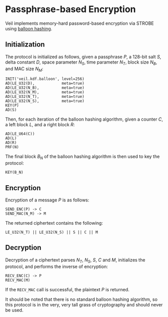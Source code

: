 # Passphrase-based Encryption

Veil implements memory-hard password-based encryption via STROBE using [balloon hashing][bh].

## Initialization

The protocol is initialized as follows, given a passphrase $P$, a 128-bit salt $S$, delta constant $D$, space parameter
$N_S$, time parameter $N_T$, block size $N_B$, and MAC size $N_M$:

```text
INIT('veil.kdf.balloon', level=256)
AD(LE_U32(D),            meta=true)
AD(LE_U32(N_B),          meta=true)
AD(LE_U32(N_M),          meta=true)
AD(LE_U32(N_T),          meta=true)
AD(LE_U32(N_S),          meta=true)
KEY(P)
AD(S)
```

Then, for each iteration of the balloon hashing algorithm, given a counter $C$, a left block $L$, and a right block $R$:

```text
AD(LE_U64(C))
AD(L)
AD(R)
PRF(N)
```

The final block $B_N$ of the balloon hashing algorithm is then used to key the protocol:

```text
KEY(B_N)
```

## Encryption

Encryption of a message $P$ is as follows:

```text
SEND_ENC(P) -> C
SEND_MAC(N_M) -> M
```

The returned ciphertext contains the following:

```text
LE_U32(N_T) || LE_U32(N_S) || S || C || M
```

## Decryption

Decryption of a ciphertext parses $N_T$, $N_S$, $S$, $C$ and $M$, initializes the protocol, and performs the inverse of
encryption:

```text
RECV_ENC(C) -> P
RECV_MAC(M)
```

If the `RECV_MAC` call is successful, the plaintext $P$ is returned.

It should be noted that there is no standard balloon hashing algorithm, so this protocol is in the very, very tall grass
of cryptography and should never be used.


[bh]: https://eprint.iacr.org/2016/027.pdf